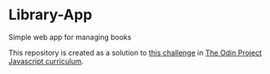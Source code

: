 # Library-App
Simple web app for managing books

This repository is created as a solution to [this challenge](https://www.theodinproject.com/courses/javascript/lessons/library) in [The Odin Project Javascript curriculum](https://www.theodinproject.com/courses/javascript).